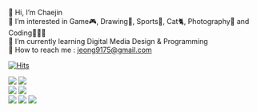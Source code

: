 🍒 Hi, I’m Chaejin<br>
🍊 I’m interested in Game🎮, Drawing🎨, Sports🏸, Cat🐈, Photography📸 and Coding👩🏻‍💻<br>
🍋 I’m currently learning Digital Media Design & Programming<br>
🍐 How to reach me : jeong9175@gmail.com<br>

[![Hits](https://hits.seeyoufarm.com/api/count/incr/badge.svg?url=https%3A%2F%2Fgithub.com%2Fjin6774&count_bg=%239EC1EB&title_bg=%23677080&icon=&icon_color=%23E7E7E7&title=hits&edge_flat=false)](https://hits.seeyoufarm.com)

<img src="https://img.shields.io/badge/HTML5-E34F26?style=flat-square&logo=HTML5&logoColor=white"/></a>
<img src="https://img.shields.io/badge/CSS3-1572B6?style=flat-square&logo=CSS3&logoColor=white"/></a>
<br>
<img src="https://img.shields.io/badge/Adobe Premiere Pro-9999FF?style=flat-square&logo=Adobe Premiere Pro&logoColor=white"/></a>
<img src="https://img.shields.io/badge/Adobe After Effects-9999FF?style=flat-square&logo=Adobe After Effects&logoColor=white"/></a>
<br>
<img src="https://img.shields.io/badge/Adobe XD-FF61F6?style=flat-square&logo=Adobe XD&logoColor=white"/></a>
<img src="https://img.shields.io/badge/Adobe Illustrator-FF9A00?style=flat-square&logo=Adobe Illustrator&logoColor=white"/></a>
<img src="https://img.shields.io/badge/Adobe Photoshop-31A8FF?style=flat-square&logo=Adobe Photoshop&logoColor=white"/></a>


<!---
jin6774/jin6774 is a ✨ special ✨ repository because its `README.md` (this file) appears on your GitHub profile.
You can click the Preview link to take a look at your changes.
--->

